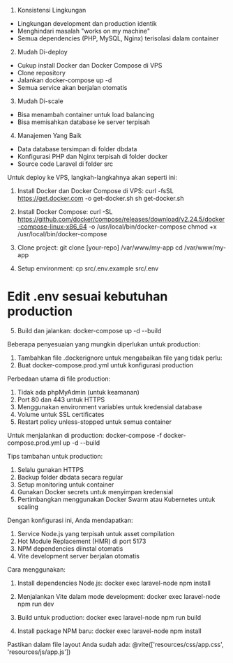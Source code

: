 
1. Konsistensi Lingkungan

- Lingkungan development dan production identik
- Menghindari masalah "works on my machine"
- Semua dependencies (PHP, MySQL, Nginx) terisolasi dalam container

2. Mudah Di-deploy

- Cukup install Docker dan Docker Compose di VPS
- Clone repository
- Jalankan docker-compose up -d
- Semua service akan berjalan otomatis

3. Mudah Di-scale

- Bisa menambah container untuk load balancing
- Bisa memisahkan database ke server terpisah

4. Manajemen Yang Baik

- Data database tersimpan di folder dbdata
- Konfigurasi PHP dan Nginx terpisah di folder docker
- Source code Laravel di folder src

Untuk deploy ke VPS, langkah-langkahnya akan seperti ini:

1. Install Docker dan Docker Compose di VPS:
   curl -fsSL https://get.docker.com -o get-docker.sh
   sh get-docker.sh

2. Install Docker Compose:
   curl -SL https://github.com/docker/compose/releases/download/v2.24.5/docker-compose-linux-x86_64 -o /usr/local/bin/docker-compose
   chmod +x /usr/local/bin/docker-compose

3. Clone project:
   git clone [your-repo] /var/www/my-app
   cd /var/www/my-app

4. Setup environment:
   cp src/.env.example src/.env

# Edit .env sesuai kebutuhan production

5. Build dan jalankan:
   docker-compose up -d --build

Beberapa penyesuaian yang mungkin diperlukan untuk production:

1. Tambahkan file .dockerignore untuk mengabaikan file yang tidak perlu:
2. Buat docker-compose.prod.yml untuk konfigurasi production

Perbedaan utama di file production:

1. Tidak ada phpMyAdmin (untuk keamanan)
2. Port 80 dan 443 untuk HTTPS
3. Menggunakan environment variables untuk kredensial database
4. Volume untuk SSL certificates
5. Restart policy unless-stopped untuk semua container

Untuk menjalankan di production:
docker-compose -f docker-compose.prod.yml up -d --build

Tips tambahan untuk production:

1. Selalu gunakan HTTPS
2. Backup folder dbdata secara regular
3. Setup monitoring untuk container
4. Gunakan Docker secrets untuk menyimpan kredensial
5. Pertimbangkan menggunakan Docker Swarm atau Kubernetes untuk scaling

Dengan konfigurasi ini, Anda mendapatkan:

1. Service Node.js yang terpisah untuk asset compilation
2. Hot Module Replacement (HMR) di port 5173
3. NPM dependencies diinstal otomatis
4. Vite development server berjalan otomatis

Cara menggunakan:

1. Install dependencies Node.js:
   docker exec laravel-node npm install

2. Menjalankan Vite dalam mode development:
   docker exec laravel-node npm run dev

3. Build untuk production:
   docker exec laravel-node npm run build

4. Install package NPM baru:
   docker exec laravel-node npm install <package-name>

Pastikan dalam file layout Anda sudah ada:
@vite(['resources/css/app.css', 'resources/js/app.js'])
